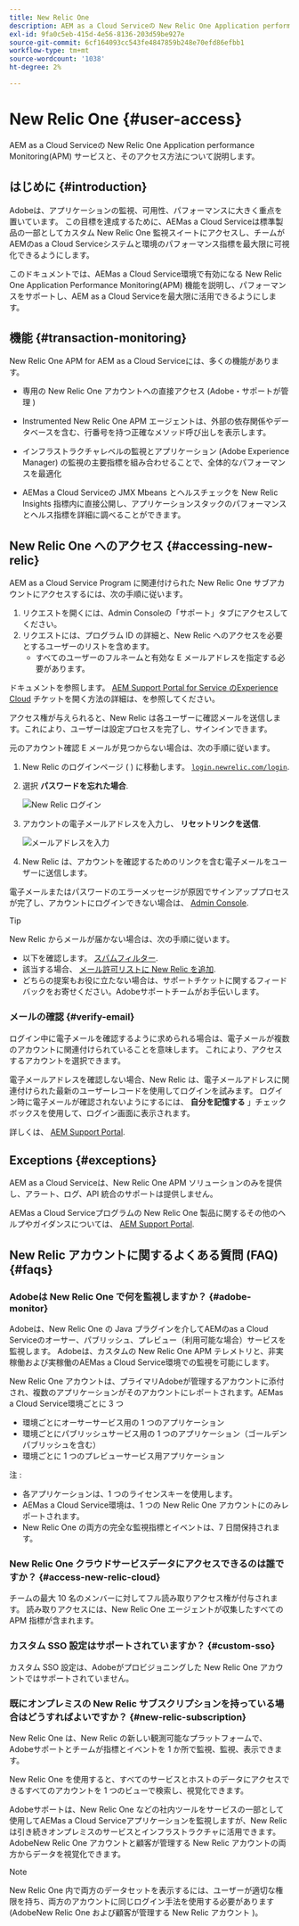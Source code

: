 ```yaml
---
title: New Relic One
description: AEM as a Cloud Serviceの New Relic One Application performance Monitoring(APM) サービスと、そのアクセス方法について説明します。
exl-id: 9fa0c5eb-415d-4e56-8136-203d59be927e
source-git-commit: 6cf164093cc543fe4847859b248e70efd86efbb1
workflow-type: tm+mt
source-wordcount: '1038'
ht-degree: 2%

---
```



# New Relic One {#user-access}

AEM as a Cloud Serviceの New Relic One Application performance Monitoring(APM) サービスと、そのアクセス方法について説明します。

## はじめに {#introduction}

Adobeは、アプリケーションの監視、可用性、パフォーマンスに大きく重点を置いています。 この目標を達成するために、AEMas a Cloud Serviceは標準製品の一部としてカスタム New Relic One 監視スイートにアクセスし、チームがAEMのas a Cloud Serviceシステムと環境のパフォーマンス指標を最大限に可視化できるようにします。

このドキュメントでは、AEMas a Cloud Service環境で有効になる New Relic One Application Performance Monitoring(APM) 機能を説明し、パフォーマンスをサポートし、AEM as a Cloud Serviceを最大限に活用できるようにします。

## 機能 {#transaction-monitoring}

New Relic One APM for AEM as a Cloud Serviceには、多くの機能があります。

* 専用の New Relic One アカウントへの直接アクセス (Adobe・サポートが管理 )

* Instrumented New Relic One APM エージェントは、外部の依存関係やデータベースを含む、行番号を持つ正確なメソッド呼び出しを表示します。

* インフラストラクチャレベルの監視とアプリケーション (Adobe Experience Manager) の監視の主要指標を組み合わせることで、全体的なパフォーマンスを最適化

* AEMas a Cloud Serviceの JMX Mbeans とヘルスチェックを New Relic Insights 指標内に直接公開し、アプリケーションスタックのパフォーマンスとヘルス指標を詳細に調べることができます。

## New Relic One へのアクセス {#accessing-new-relic}

AEM as a Cloud Service Program に関連付けられた New Relic One サブアカウントにアクセスするには、次の手順に従います。

1. リクエストを開くには、Admin Consoleの「サポート」タブにアクセスしてください。
1. リクエストには、プログラム ID の詳細と、New Relic へのアクセスを必要とするユーザーのリストを含めます。
   * すべてのユーザーのフルネームと有効な E メールアドレスを指定する必要があります。

ドキュメントを参照します。 [AEM Support Portal for Service のExperience Cloud](https://helpx.adobe.com/jp/enterprise/using/support-for-experience-cloud.html) チケットを開く方法の詳細は、を参照してください。

アクセス権が与えられると、New Relic は各ユーザーに確認メールを送信します。これにより、ユーザーは設定プロセスを完了し、サインインできます。

元のアカウント確認 E メールが見つからない場合は、次の手順に従います。

1. New Relic のログインページ ( ) に移動します。 [`login.newrelic.com/login`](https://login.newrelic.com/login).

1. 選択 **パスワードを忘れた場合**.

   ![New Relic ログイン](/help/implementing/cloud-manager/assets/new-relic/newrelic-1.png)

1. アカウントの電子メールアドレスを入力し、 **リセットリンクを送信**.

   ![メールアドレスを入力](/help/implementing/cloud-manager/assets/new-relic/newrelic-2.png)

1. New Relic は、アカウントを確認するためのリンクを含む電子メールをユーザーに送信します。

電子メールまたはパスワードのエラーメッセージが原因でサインアッププロセスが完了し、アカウントにログインできない場合は、 [Admin Console](https://adminconsole.adobe.com/).

>[!TIP]
>
>New Relic からメールが届かない場合は、次の手順に従います。
>
>* 以下を確認します。 [スパムフィルター](https://docs.newrelic.com/docs/accounts/accounts-billing/account-setup/create-your-new-relic-account/).
>* 該当する場合、 [メール許可リストに New Relic を追加](https://docs.newrelic.com/docs/accounts/accounts/account-maintenance/account-email-settings/#email-whitelist).
>* どちらの提案もお役に立たない場合は、サポートチケットに関するフィードバックをお寄せください。Adobeサポートチームがお手伝いします。


### メールの確認 {#verify-email}

ログイン中に電子メールを確認するように求められる場合は、電子メールが複数のアカウントに関連付けられていることを意味します。 これにより、アクセスするアカウントを選択できます。

電子メールアドレスを確認しない場合、New Relic は、電子メールアドレスに関連付けられた最新のユーザーレコードを使用してログインを試みます。 ログイン時に電子メールが確認されないようにするには、 **自分を記憶する** 」チェックボックスを使用して、ログイン画面に表示されます。

詳しくは、 [AEM Support Portal](https://helpx.adobe.com/enterprise/using/support-for-experience-cloud.html).

## Exceptions {#exceptions}

AEM as a Cloud Serviceは、New Relic One APM ソリューションのみを提供し、アラート、ログ、API 統合のサポートは提供しません。

AEMas a Cloud Serviceプログラムの New Relic One 製品に関するその他のヘルプやガイダンスについては、 [AEM Support Portal](https://helpx.adobe.com/enterprise/using/support-for-experience-cloud.html).

## New Relic アカウントに関するよくある質問 (FAQ) {#faqs}

### Adobeは New Relic One で何を監視しますか？ {#adobe-monitor}

Adobeは、New Relic One の Java プラグインを介してAEMのas a Cloud Serviceのオーサー、パブリッシュ、プレビュー（利用可能な場合）サービスを監視します。 Adobeは、カスタムの New Relic One APM テレメトリと、非実稼働および実稼働のAEMas a Cloud Service環境での監視を可能にします。

New Relic One アカウントは、プライマリAdobeが管理するアカウントに添付され、複数のアプリケーションがそのアカウントにレポートされます。AEMas a Cloud Service環境ごとに 3 つ

* 環境ごとにオーサーサービス用の 1 つのアプリケーション
* 環境ごとにパブリッシュサービス用の 1 つのアプリケーション（ゴールデンパブリッシュを含む）
* 環境ごとに 1 つのプレビューサービス用アプリケーション

注 :

* 各アプリケーションは、1 つのライセンスキーを使用します。
* AEMas a Cloud Service環境は、1 つの New Relic One アカウントにのみレポートされます。
* New Relic One の両方の完全な監視指標とイベントは、7 日間保持されます。

### New Relic One クラウドサービスデータにアクセスできるのは誰ですか？ {#access-new-relic-cloud}

チームの最大 10 名のメンバーに対してフル読み取りアクセス権が付与されます。 読み取りアクセスには、New Relic One エージェントが収集したすべての APM 指標が含まれます。

### カスタム SSO 設定はサポートされていますか？ {#custom-sso}

カスタム SSO 設定は、Adobeがプロビジョニングした New Relic One アカウントではサポートされていません。

### 既にオンプレミスの New Relic サブスクリプションを持っている場合はどうすればよいですか？ {#new-relic-subscription}

New Relic One は、New Relic の新しい観測可能なプラットフォームで、Adobeサポートとチームが指標とイベントを 1 か所で監視、監視、表示できます。

New Relic One を使用すると、すべてのサービスとホストのデータにアクセスできるすべてのアカウントを 1 つのビューで検索し、視覚化できます。

Adobeサポートは、New Relic One などの社内ツールをサービスの一部として使用してAEMas a Cloud Serviceアプリケーションを監視しますが、New Relic は引き続きオンプレミスのサービスとインフラストラクチャに活用できます。 AdobeNew Relic One アカウントと顧客が管理する New Relic アカウントの両方からデータを視覚化できます。

>[!NOTE]
>
>New Relic One 内で両方のデータセットを表示するには、ユーザーが適切な権限を持ち、両方のアカウントに同じログイン手法を使用する必要があります (AdobeNew Relic One および顧客が管理する New Relic アカウント )。
